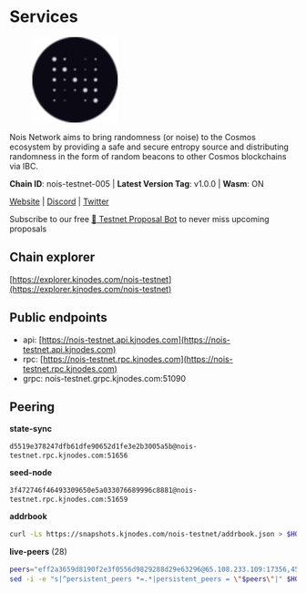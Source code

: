 # Services

<figure><img src="https://raw.githubusercontent.com/kj89/cosmos-images/main/logos/nois.png" width="150" alt=""><figcaption></figcaption></figure>

Nois Network aims to bring randomness (or noise)  to the Cosmos ecosystem by providing a safe and  secure entropy source and distributing randomness  in the form of random beacons to other Cosmos blockchains via IBC.

**Chain ID**: nois-testnet-005 | **Latest Version Tag**: v1.0.0 | **Wasm**: ON

[Website](https://nois.network) | [Discord](https://discord.gg/dHdpwtEb6F) | [Twitter](https://twitter.com/NoisRNG)



Subscribe to our free [🤖 Testnet Proposal Bot](https://t.me/kjnodes_testnet_proposal_bot) to never miss upcoming proposals


## Chain explorer
[https://explorer.kjnodes.com/nois-testnet](https://explorer.kjnodes.com/nois-testnet)

## Public endpoints

* api: [https://nois-testnet.api.kjnodes.com](https://nois-testnet.api.kjnodes.com)
* rpc: [https://nois-testnet.rpc.kjnodes.com](https://nois-testnet.rpc.kjnodes.com)
* grpc: nois-testnet.grpc.kjnodes.com:51090

## Peering

**state-sync**

```text
d5519e378247dfb61dfe90652d1fe3e2b3005a5b@nois-testnet.rpc.kjnodes.com:51656
```

**seed-node**

```text
3f472746f46493309650e5a033076689996c8881@nois-testnet.rpc.kjnodes.com:51659
```

**addrbook**
```bash
curl -Ls https://snapshots.kjnodes.com/nois-testnet/addrbook.json > $HOME/.noisd/config/addrbook.json
```

**live-peers** (28)
```bash
peers="eff2a3659d8190f2e3f0556d9829288d29e63296@65.108.233.109:17356,457a8e8dcb3bef4d7a6fd7fcb3b97d1282ca029c@65.108.206.118:60856,d5519e378247dfb61dfe90652d1fe3e2b3005a5b@65.109.68.190:51656,00c205b11dc2d2295749810722bb2e995a24c0c1@95.216.14.58:60656,80cb3138f2f951077c1e70686bb4f59e00cb1fad@135.181.18.112:55726,065caaf31329c02c0f8a32385e3c6a7f31e6b028@46.17.250.43:26656,50c9ac024633c1f0fc461958dafa15e6b2541ffd@79.143.183.91:26656,d50b83f0f8ce4125cdffb820f0836e58fa9b216a@85.173.112.154:20656,711a4b20ce63e3a69725d27c73145519a2a1b559@161.97.159.68:17356,ac4b7c231061e9c7ad3b69bcfd722bc878b3d8d4@162.55.103.44:26636,f7c0a82105152107c0e516056d0672d01a3a8582@88.99.56.200:26656,bfbd43dbfbcda81b6d63f47e211f9d8eb323811c@65.109.39.50:26656,65acf20f39df51e09027a2f204e359d57823a995@65.108.72.253:21656,35498a9c47c2901a097161cd5abc5bc758aa1b5c@38.242.158.85:51656,6d6164cd45c7c65ab76abd40f5ff683f72e7f50f@65.109.92.241:40136,2b265b12688ea801b11672a47b67bb55433ccf37@185.198.27.109:26656,aca79b135dd5f8498e3db6020dba3a1b557d644d@173.249.25.235:26656,136b148b3cae6ff4895e2039e11f221c7082ccd3@65.109.5.235:26656,a87dc8b4e827a05fe5c46aea54999120c8252587@162.19.237.81:26656,4af23e5bbb434e58082054a7d97b41b62cdb4a83@195.201.197.4:30656,4f4cbbb89deacb0a1f395050567e96bb70f4a1ff@142.132.152.46:41656,1e9f3c5da72edebe751b108aa52657b190c8991d@65.108.225.158:17356,40250630b11b62814410129ed5dc29221e141a2f@65.108.72.233:26156,2403cecea3dc5c6bcac9ff964095ac673fbc02ef@65.109.39.223:26636,d82a26ef1cebfa8a57e7b06a4310b800740c1c6d@144.76.30.36:15648,c9cb08536ae8c26d7e1a9461f7f8afd21e4e8784@95.217.196.105:26656,c60e7d9dffdc2b97e9d8b36861ff2e077c863482@65.108.2.41:60656,5c2a752c9b1952dbed075c56c600c3a79b58c395@195.3.220.135:27286"
sed -i -e "s|^persistent_peers *=.*|persistent_peers = \"$peers\"|" $HOME/.noisd/config/config.toml
```
